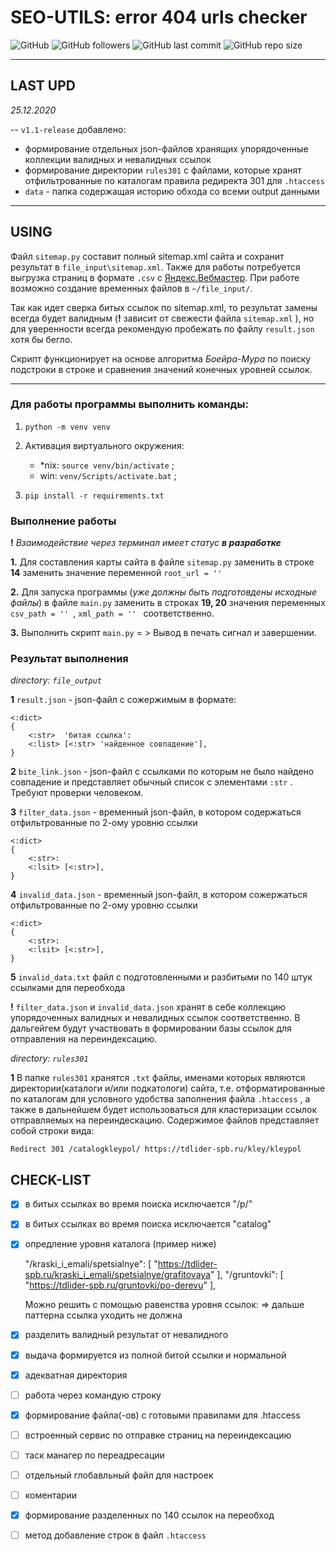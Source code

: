 # SEO-UTILS: error 404 urls checker

![GitHub](https://img.shields.io/github/license/StudioDivier/seo-urls?label=license) ![GitHub followers](https://img.shields.io/github/followers/aliensowo)
![GitHub last commit](https://img.shields.io/github/last-commit/StudioDivier/seo-urls) ![GitHub repo size](https://img.shields.io/github/repo-size/StudioDivier/seo-urls)

____

## LAST UPD

*25.12.2020*

--  `v1.1-release` добавлено: 
* формирование отдельных json-файлов хранящих упорядоченные 
коллекции валидных и невалидных ссылок
* формирование директории `rules301` с файлами, которые хранят отфильтрованные по каталогам 
    правила редиректа 301 для `.htaccess`
* `data` - папка содержащая историю обхода со всеми output данными
 

____

## USING

Файл `sitemap.py` составит полный sitemap.xml сайта и сохранит результат в `file_input\sitemap.xml`.
Также для работы потребуется выгрузка страниц в формате `.csv` с [Яндекс.Вебмастер](https://webmaster.yandex.ru).
При работе возможно создание временных файлов в `~/file_input/`.

Так как идет сверка битых ссылок по sitemap.xml, то результат замены всегда будет валидным
(**!** зависит от свежести файла `sitemap.xml` ),
но для уверенности всегда рекомендую пробежать по файлу `result.json` хотя бы бегло.


Скрипт функционирует на основе алгоритма *Боейра-Мура* по поиску подстроки в строке 
и сравнения значений конечных уровней ссылок.
____

### Для работы программы выполнить команды:

1. `python -m venv venv`

2. Активация виртуального окружения:

    * *nix: `source venv/bin/activate` ; 
    *  win: `venv/Scripts/activate.bat` ;
    
3. `pip install -r requirements.txt`

### Выполнение работы
**!**   _Взаимодействие через терминал имеет статус **в разработке**_

**1.** Для составления карты сайта в файле `sitemap.py` заменить в строке **14** заменить
значение переменной `root_url = '' `

**2.** Для запуска программы (*уже должны быть подготовдены исходные файлы*)  в файле `main.py`
заменить в строках **19, 20** значения переменных `csv_path = '' `, `xml_path = '' ` соответственно.


**3.** Выполнить скрипт `main.py` = > Вывод в печать сигнал и завершении.

### Результат выполнения
*directory: `file_output`*

**1** `result.json` - json-файл с сожержимым в формате:
    
    <:dict>
    {
        <:str>  'битая ссылка':
        <:list> [<:str> 'найденное совпадение'],
    }
    
**2** `bite_link.json` - json-файл с ссылками по которым не было найдено совпадение и 
представляет обычный список с элементами `:str` . Требуют проверки человеком.

**3** `filter_data.json` - временный json-файл, в котором содержаться отфильтрованные по 2-ому уровню ссылки

    <:dict>
    {
        <:str>:
        <:lsit> [<:str>],
    }
    
**4** `invalid_data.json` - временный json-файл, в котором сожержаться отфильтрованные по 2-ому уровню ссылки

    <:dict>
    {
        <:str>:
        <:lsit> [<:str>],
    }
    
   
**5** `invalid_data.txt` файл с подготовленными и разбитыми по 140 штук ссылками для переобхода 

 
**!** `filter_data.json` и `invalid_data.json` хранят в себе коллекцию упорядоченных валидных и невалидных 
ссылок соответственно. В дальгейгем будут участвовать в формировании базы ссылок для отправления на переиндексацию.

*directory: `rules301`*

**1** В папке `rules301` хранятся `.txt` файлы, именами которых являются директории(каталоги и/или подкатологи) сайта, 
т.е. отформатированные по каталогам для условного удобства заполнения файла `.htaccess` , 
а также в дальнейшем будет использоваться для кластеризации ссылок отправляемых на переиндескацию. 
Содержимое файлов представляет собой строки вида:

    Redirect 301 /catalogkleypol/ https://tdlider-spb.ru/kley/kleypol
 


## CHECK-LIST

    
- [x] в битых ссылках во время поиска исключается  "/p/"

- [x] в битых ссылках во время поиска исключается "catalog"

- [x] опредление уровня каталога (пример ниже)

    
    "/kraski_i_emali/spetsialnye": [
    "https://tdlider-spb.ru/kraski_i_emali/spetsialnye/grafitovaya"
    ],
    "/gruntovki": [
    "https://tdlider-spb.ru/gruntovki/po-derevu"
    ],
    
    Можно решить с помощью равенства уровня ссылок: 
        => дальше паттерна ссылка уходить не должна  
  
    
- [x] разделить валидный результат от невалидного

- [x] выдача формируется из полной битой ссылки и нормальной

- [x] адекватная директория

- [ ] работа через командую строку

- [x] формирование файла(-ов) с готовыми правилами для .htaccess

- [ ] встроенный сервис по отправке страниц на переиндексацию

- [ ] таск манагер по переадресации

- [ ] отдельный глобавльный файл для настроек

- [ ] коментарии

- [x] формирование разделенных по 140 ссылок на переобход

- [ ] метод добавление строк в файл `.htaccess`